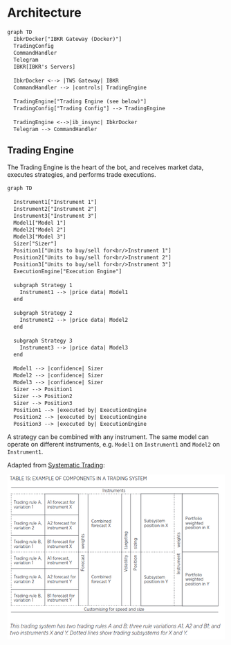 # Architecture

```mermaid
graph TD
  IbkrDocker["IBKR Gateway (Docker)"]
  TradingConfig
  CommandHandler
  Telegram
  IBKR[IBKR's Servers]

  IbkrDocker <--> |TWS Gateway| IBKR
  CommandHandler --> |controls| TradingEngine

  TradingEngine["Trading Engine (see below)"]
  TradingConfig["Trading Config"] --> TradingEngine

  TradingEngine <-->|ib_insync| IbkrDocker
  Telegram --> CommandHandler
```

## Trading Engine

The Trading Engine is the heart of the bot, and receives market data, executes strategies, and performs trade executions.

```mermaid
graph TD

  Instrument1["Instrument 1"]
  Instrument2["Instrument 2"]
  Instrument3["Instrument 3"]
  Model1["Model 1"]
  Model2["Model 2"]
  Model3["Model 3"]
  Sizer["Sizer"]
  Position1["Units to buy/sell for<br/>Instrument 1"]
  Position2["Units to buy/sell for<br/>Instrument 2"]
  Position3["Units to buy/sell for<br/>Instrument 3"]
  ExecutionEngine["Execution Engine"]

  subgraph Strategy 1
    Instrument1 --> |price data| Model1
  end

  subgraph Strategy 2
    Instrument2 --> |price data| Model2
  end

  subgraph Strategy 3
    Instrument3 --> |price data| Model3
  end

  Model1 --> |confidence| Sizer
  Model2 --> |confidence| Sizer
  Model3 --> |confidence| Sizer
  Sizer --> Position1
  Sizer --> Position2
  Sizer --> Position3
  Position1 --> |executed by| ExecutionEngine
  Position2 --> |executed by| ExecutionEngine
  Position3 --> |executed by| ExecutionEngine
```

A strategy can be combined with any instrument. The same model can operate on different instruments, e.g. `Model1` on `Instrument1` and `Model2` on `Instrument1`.

Adapted from [Systematic Trading][systematic-trading]:

![](../../static/trading-bot/trading-system.png)

[systematic-trading]: https://github.com/extrange/trading-bot/releases/download/trading-books/systematic-trading.pdf
